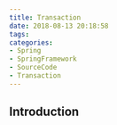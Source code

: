 ```yaml
---
title: Transaction
date: 2018-08-13 20:18:58
tags:
categories:
- Spring
- SpringFramework
- SourceCode
- Transaction
---
```

## Introduction


